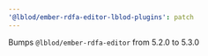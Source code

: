 ```yaml
---
'@lblod/ember-rdfa-editor-lblod-plugins': patch
---
```


Bumps `@lblod/ember-rdfa-editor` from 5.2.0 to 5.3.0
